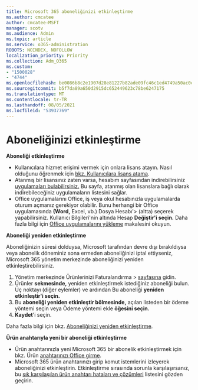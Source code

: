 ```yaml
---
title: Microsoft 365 aboneliğinizi etkinleştirme
ms.author: cmcatee
author: cmcatee-MSFT
manager: scotv
ms.audience: Admin
ms.topic: article
ms.service: o365-administration
ROBOTS: NOINDEX, NOFOLLOW
localization_priority: Priority
ms.collection: Adm_O365
ms.custom:
- "1500028"
- "4744"
ms.openlocfilehash: be0086b8c2e1907d28e81227b82ade09fc46c1ed4749a50ac0c776eb431ece56
ms.sourcegitcommit: b5f7da89a650d2915dc652449623c78be6247175
ms.translationtype: MT
ms.contentlocale: tr-TR
ms.lasthandoff: 08/05/2021
ms.locfileid: "53937769"
---
```

# <a name="activate-your-subscription"></a>Aboneliğinizi etkinleştirme

**Aboneliği etkinleştirme**

- Kullanıcılara hizmet erişimi vermek için onlara lisans atayın. Nasıl olduğunu öğrenmek için [bkz. Kullanıcılara lisans atama](/microsoft-365/admin/manage/assign-licenses-to-users).
- Atanmış bir lisansınız zaten varsa, hesabım sayfasından indirebilirsiniz [uygulamaları bulabilirsiniz.](https://portal.office.com/account/#installs) Bu sayfa, atanmış olan lisanslara bağlı olarak indirebileceğiniz uygulamaların listesini sağlar.
- Office uygulamalarını Office, iş veya okul hesabınızla uygulamalarda oturum açmanız gerekiyor olabilir. Bunu herhangi bir Office uygulamasında **(Word,** Excel, vb.) Dosya Hesabı'> (altta) seçerek yapabilirsiniz. Kullanıcı Bilgileri'nin altında Hesap **Değiştir'i seçin.** Daha fazla bilgi için [Office uygulamalarını yükleme](/microsoft-365/admin/setup/install-applications) makalesini okuyun.

**Aboneliği yeniden etkinleştirme**

Aboneliğinizin süresi dolduysa, Microsoft tarafından devre dışı bırakıldıysa veya abonelik döneminiz sona ermeden aboneliğinizi iptal ettiyseniz, Microsoft 365 yönetim merkezinde aboneliğinizi yeniden etkinleştirebilirsiniz.

1. Yönetim merkezinde Ürünlerinizi Faturalandırma   >  [sayfasına](https://go.microsoft.com/fwlink/p/?linkid=842054) gidin.
2. Ürünler **sekmesinde,** yeniden etkinleştirmek istediğiniz aboneliği bulun. Üç noktayı (diğer eylemler) ve ardından Bu aboneliği **yeniden etkinleştir'i seçin.**
3. Bu **aboneliği yeniden etkinleştir bölmesinde,** açılan listeden bir ödeme yöntemi seçin veya Ödeme yöntemi ekle **öğesini seçin.**
4. **Kaydet**'i seçin.

Daha fazla bilgi için bkz. [Aboneliğinizi yeniden etkinleştirme](/microsoft-365/commerce/subscriptions/reactivate-your-subscription).

**Ürün anahtarıyla yeni bir aboneliği etkinleştirme**

- Ürün anahtarınızla yeni Microsoft 365 bir abonelik etkinleştirmek için bkz. Ürün [anahtarınızı Office girme](https://support.office.com/article/where-to-enter-your-office-product-key-0a82e5ae-739e-4b92-a6f4-2ec780c185db).
- Microsoft 365 ürün anahtarınızı girip komut istemlerini izleyerek aboneliğinizi etkinleştirin. Etkinleştirme sırasında sorunla karşılaşırsanız, bu [sık karşılaşılan ürün anahtarı hataları ve çözümleri](/microsoft-365/commerce/product-key-errors-and-solutions) listesini gözden geçirin.